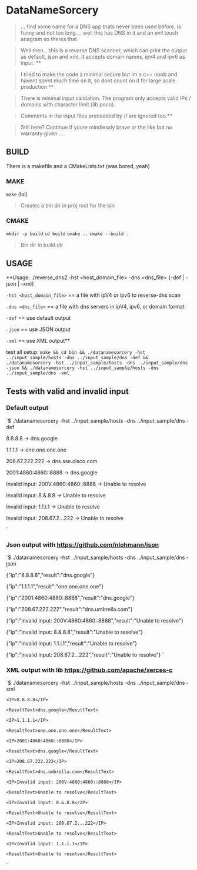 # DataNameSorcery
>... find some name for a DNS app thats never been used before, is funny and not too long.... well this has DNS in it and an evil touch anagram so theres that.

> Well then... this is a reverse DNS scanner, which can print the output as default, json and xml. It accepts domain names, ipv4 and ipv6 as input. **

> I tried to make the code a minimal secure but im a c++ noob and havent spent much time on it, so dont count on it for large scale production ^^

> There is minimal input validation. The program only accepts valid IPs / domains with character limit (lib poco). 

> Comments in the input files preceeded by // are ignored too.**


> Still here? Continue if youre mindlessly brave or the like but no warranty given ...


## BUILD
There is a makefile and a CMakeLists.txt (was bored, yeah)
### MAKE
`make` (lol)
> Creates a bin dir in proj root for the bin
### CMAKE
`mkdir -p build`
`cd build`
`cmake ..`
`cmake --build .`
> Bin dir in build dir


## USAGE
**Usage: ./reverse_dns2 -hst <host_domain_file> -dns <dns_file> {-def | -json | -xml}

`-hst <host_domain_file>` == a file with ipV4 or ipv6 to reverse-dns scan

`-dns <dns_file>` == a file with dns servers in ipV4, ipv6, or domain format

`-def` == use default output

`-json` == use JSON output

`-xml` == use XML output**

test all setup: `make && cd bin && ./datanamesorcery -hst ../input_sample/hosts -dns ../input_sample/dns -def && ./datanamesorcery -hst ../input_sample/hosts -dns ../input_sample/dns -json && ./datanamesorcery -hst ../input_sample/hosts -dns ../input_sample/dns -xml`


## Tests with valid and invalid input

### Default output
`$ ./datanamesorcery -hst ../input_sample/hosts -dns ../input_sample/dns -def

8.8.8.8 -> dns.google

1.1.1.1 -> one.one.one.one

208.67.222.222 -> dns.sse.cisco.com

2001:4860:4860::8888 -> dns.google

Invalid input: 200V:4860:4860::8888 -> Unable to resolve

Invalid input: 8.&.8.8 -> Unable to resolve

Invalid input: 1.1.i.1 -> Unable to resolve

Invalid input: 208.67.2...222 -> Unable to resolve

 `


### Json output with https://github.com/nlohmann/json
`$ ./datanamesorcery -hst ../input_sample/hosts -dns ../input_sample/dns -json

{"ip":"8.8.8.8","result":"dns.google"}

{"ip":"1.1.1.1","result":"one.one.one.one"}

{"ip":"2001:4860:4860::8888","result":"dns.google"}

{"ip":"208.67.222.222","result":"dns.umbrella.com"}

{"ip":"Invalid input: 200V:4860:4860::8888","result":"Unable to resolve"}

{"ip":"Invalid input: 8.&.8.8","result":"Unable to resolve"}

{"ip":"Invalid input: 1.1.i.1","result":"Unable to resolve"}

{"ip":"Invalid input: 208.67.2...222","result":"Unable to resolve"}
`



### XML output with lib https://github.com/apache/xerces-c
 `$ ./datanamesorcery -hst ../input_sample/hosts -dns ../input_sample/dns -xml

<?xml version="1.0" encoding="UTF-8"?>

<ReverseDnsResults>

</ReverseDnsResults>

  <Result>

    <IP>8.8.8.8</IP>

    <ResultText>dns.google</ResultText>

  </Result>

  <Result>

    <IP>1.1.1.1</IP>

    <ResultText>one.one.one.one</ResultText>

  </Result>

  <Result>

    <IP>2001:4860:4860::8888</IP>

    <ResultText>dns.google</ResultText>

  </Result>

  <Result>

    <IP>208.67.222.222</IP>

    <ResultText>dns.umbrella.com</ResultText>

  </Result>

  <Result>

    <IP>Invalid input: 200V:4860:4860::8888</IP>

    <ResultText>Unable to resolve</ResultText>

  </Result>

  <Result>

    <IP>Invalid input: 8.&.8.8</IP>

    <ResultText>Unable to resolve</ResultText>

  </Result>

  <Result>

    <IP>Invalid input: 208.67.2...222</IP>

    <ResultText>Unable to resolve</ResultText>

  </Result>

  <Result>

    <IP>Invalid input: 1.1.i.1</IP>

    <ResultText>Unable to resolve</ResultText>

  </Result>

</ReverseDnsResults> `

